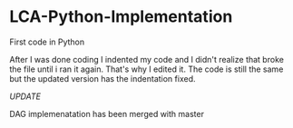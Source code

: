 # LCA-Python-Implementation
First code in Python

After I was done coding I indented my code and I didn't realize that broke the file until i ran it again.
That's why I edited it. The code is still the same but the updated version has the indentation fixed.

*UPDATE*

DAG implemenatation has been merged with master
